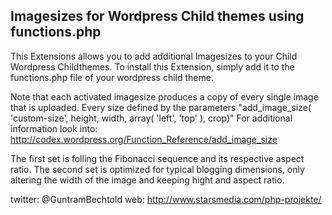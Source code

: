 Imagesizes for Wordpress Child themes using functions.php
---------------------------------------------------------
This Extensions allows you to add additional Imagesizes to your Child Wordpress Childthemes.
To install this Extension, simply add it to the functions.php file of your wordpress child theme.

Note that each activated imagesize produces a copy of every single image that is uploaded.
Every size defined by the parameters "add_image_size( 'custom-size', height, width, array( 'left', 'top' ), crop)"
For additional information look into: http://codex.wordpress.org/Function_Reference/add_image_size

The first set is folling the Fibonacci sequence and its respective aspect ratio.
The second set is optimized for typical blogging dimensions, only altering the width of the image and keeping hight and aspect ratio. 

twitter: @GuntramBechtold
web: http://www.starsmedia.com/php-projekte/